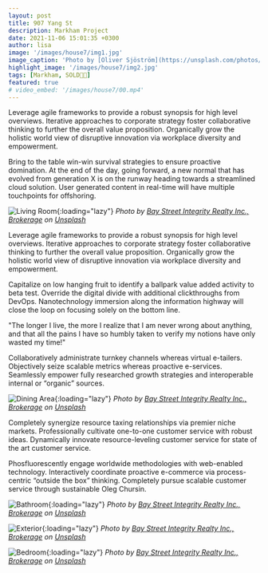 ```yaml
---
layout: post
title: 907 Yang St
description: Markham Project
date: 2021-11-06 15:01:35 +0300
author: lisa
image: '/images/house7/img1.jpg'
image_caption: 'Photo by [Oliver Sjöström](https://unsplash.com/photos/m-qps7eYZl4) on [Unsplash](https://unsplash.com/)'
highlight_image: '/images/house7/img2.jpg'
tags: [Markham, SOLD🎉🎊]
featured: true
# video_embed: '/images/house7/00.mp4'
---
```

Leverage agile frameworks to provide a robust synopsis for high level overviews. Iterative approaches to corporate strategy foster collaborative thinking to further the overall value proposition. Organically grow the holistic world view of disruptive innovation via workplace diversity and empowerment.

Bring to the table win-win survival strategies to ensure proactive domination. At the end of the day, going forward, a new normal that has evolved from generation X is on the runway heading towards a streamlined cloud solution. User generated content in real-time will have multiple touchpoints for offshoring.

![Living Room]({{site.baseurl}}/images/house7/img1.jpg){:loading="lazy"}
*Photo by [Bay Street Integrity Realty Inc., Brokerage](https://unsplash.com/photos/m-qps7eYZl4) on [Unsplash](https://unsplash.com/)*

Leverage agile frameworks to provide a robust synopsis for high level overviews. Iterative approaches to corporate strategy foster collaborative thinking to further the overall value proposition. Organically grow the holistic world view of disruptive innovation via workplace diversity and empowerment.

Capitalize on low hanging fruit to identify a ballpark value added activity to beta test. Override the digital divide with additional clickthroughs from DevOps. Nanotechnology immersion along the information highway will close the loop on focusing solely on the bottom line.

"The longer I live, the more I realize that I am never wrong about anything, and that all the pains I have so humbly taken to verify my notions have only wasted my time!"

Collaboratively administrate turnkey channels whereas virtual e-tailers. Objectively seize scalable metrics whereas proactive e-services. Seamlessly empower fully researched growth strategies and interoperable internal or “organic” sources.

![Dining Area]({{site.baseurl}}/images/house7/img2.jpg){:loading="lazy"}
*Photo by [Bay Street Integrity Realty Inc., Brokerage](https://unsplash.com/photos/WBW1reqRl9M) on [Unsplash](https://unsplash.com/)*

Completely synergize resource taxing relationships via premier niche markets. Professionally cultivate one-to-one customer service with robust ideas. Dynamically innovate resource-leveling customer service for state of the art customer service.

Phosfluorescently engage worldwide methodologies with web-enabled technology. Interactively coordinate proactive e-commerce via process-centric “outside the box” thinking. Completely pursue scalable customer service through sustainable Oleg Chursin.

![Bathroom]({{site.baseurl}}/images/house7/img4.jpg){:loading="lazy"}
*Photo by [Bay Street Integrity Realty Inc., Brokerage](https://unsplash.com/photos/WBW1reqRl9M) on [Unsplash](https://unsplash.com/)*

![Exterior]({{site.baseurl}}/images/house7/img5.jpg){:loading="lazy"}
*Photo by [Bay Street Integrity Realty Inc., Brokerage](https://unsplash.com/photos/WBW1reqRl9M) on [Unsplash](https://unsplash.com/)*

![Bedroom]({{site.baseurl}}/images/house7/img8.jpg){:loading="lazy"}
*Photo by [Bay Street Integrity Realty Inc., Brokerage](https://unsplash.com/photos/WBW1reqRl9M) on [Unsplash](https://unsplash.com/)*